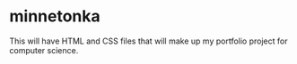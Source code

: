 # minnetonka
This will have HTML and CSS files that will make up my portfolio project for computer science.
